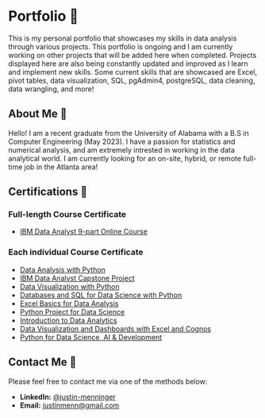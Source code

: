 # Portfolio 📄
This is my personal portfolio that showcases my skills in data analysis through various projects. This portfolio is ongoing and I am currently working on other projects that will be added here when completed. Projects displayed here are also being constantly updated and improved as I learn and implement new skills. Some current skills that are showcased are Excel, pivot tables, data visualization, SQL, pgAdmin4, postgreSQL, data cleaning, data wrangling, and more!

## About Me 👨

Hello! I am a recent graduate from the University of Alabama with a B.S in Computer Engineering (May 2023). I have a passion for statistics and numerical analysis, and am extremely intrested in working in the data analytical world. I am currently looking for an on-site, hybrid, or remote full-time job in the Atlanta area!

## Certifications 📜
### Full-length Course Certificate
- [IBM Data Analyst 9-part Online Course](https://coursera.org/share/0697a792cd20989e5e170da3b5a4ef89)
### Each individual Course Certificate
- [Data Analysis with Python](https://coursera.org/share/0285afd75d05ab6da487b23fdb7b2dbf)
- [IBM Data Analyst Capstone Project](https://coursera.org/share/b251ddf493598cad4e413952d7347a22)
- [Data Visualization with Python](https://coursera.org/share/2683cf20146b4d09a98e117f0fc27497)
- [Databases and SQL for Data Science with Python](https://coursera.org/share/c1cf6da592a84803f6ed520aa472cd63)
- [Excel Basics for Data Analysis](https://coursera.org/share/71013f8d2abfa6c0dd88963cdd94a94d)
- [Python Project for Data Science](https://coursera.org/share/e7df0c7dbfc1a8ba275aba8b4dca4a9b)
- [Introduction to Data Analytics](https://coursera.org/share/8a60447e18da2666309dada8fb831830)
- [Data Visualization and Dashboards with Excel and Cognos](https://coursera.org/share/c821fb838a7775dee5f31f59745a5450)
- [Python for Data Science, AI & Development](https://coursera.org/share/63346e9570e5aba6fed495e5dcd6bd0d)
## Contact Me 📧
Please feel free to contact me via one of the methods below:

- **LinkedIn:** [@justin-menninger](https://www.linkedin.com/in/justin-menninger/)
- **Email:**    justinmenn@gmail.com
